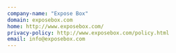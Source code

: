 ```yaml
---
company-name: "Expose Box"
domain: exposebox.com
home: http://www.exposebox.com/
privacy-policy: http://www.exposebox.com/policy.html
email: info@exposebox.com
---
```




